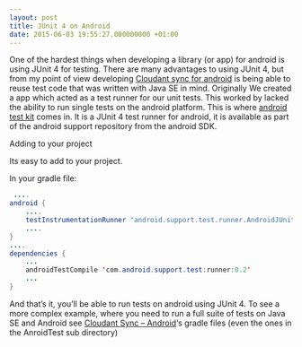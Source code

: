 ```yaml
---
layout: post
title: JUnit 4 on Android
date: 2015-06-03 19:55:27.000000000 +01:00
---
```


One of the hardest things when developing a library (or app) for android is using JUnit 4 for testing. There are many advantages to using JUnit 4, but from my point of view developing [Cloudant sync for android](https://github.com/cloudant/java-cloudant/) is being able to reuse test code that was written with Java SE in mind. Originally We created a app which acted as a test runner for our unit tests. This worked by lacked the ability to run single tests on the android platform. This is where [android test kit](https://code.google.com/p/android-test-kit/) comes in. It is a JUnit 4 test runner for android, it is available as part of the android support repository from the android SDK.

Adding to your project

Its easy to add to your project.

In your gradle file:
```java
 .... 
android { 
    .... 
    testInstrumentationRunner "android.support.test.runner.AndroidJUnitRunner"
    .... 
} 
.... 
dependencies {
    ... 
    androidTestCompile 'com.android.support.test:runner:0.2' 
    ... 
}
```

And that’s it, you’ll be able to run tests on android using JUnit 4. To see a more complex example, where you need to run a full suite of tests on Java SE and Android see [Cloudant Sync – Android](https://github.com/cloudant/java-cloudant/)‘s gradle files (even the ones in the AnroidTest sub directory)


